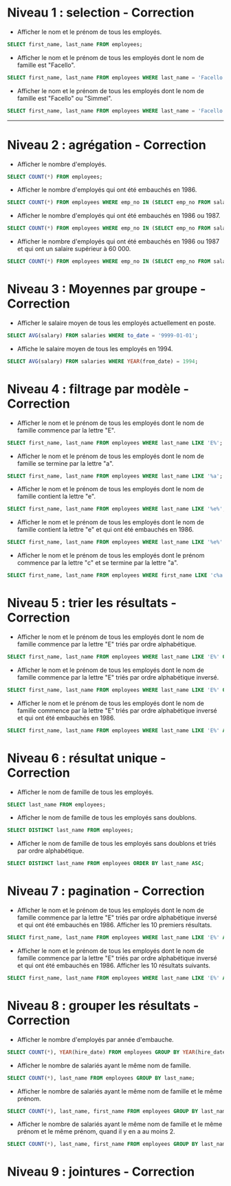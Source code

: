 
# Niveau 1 : selection - Correction

- Afficher le nom et le prénom de tous les employés.

``` sql
SELECT first_name, last_name FROM employees;
```

- Afficher le nom et le prénom de tous les employés dont le nom de famille est "Facello".

``` sql
SELECT first_name, last_name FROM employees WHERE last_name = 'Facello';
```

- Afficher le nom et le prénom de tous les employés dont le nom de famille est "Facello" ou "Simmel".

``` sql
SELECT first_name, last_name FROM employees WHERE last_name = 'Facello' OR last_name = 'Simmel';
```

--- 

# Niveau 2 : agrégation - Correction

- Afficher le nombre d'employés.

``` sql
SELECT COUNT(*) FROM employees;
```

- Afficher le nombre d'employés qui ont été embauchés en 1986.

``` sql
SELECT COUNT(*) FROM employees WHERE emp_no IN (SELECT emp_no FROM salaries WHERE YEAR(from_date) = 1986);
```

- Afficher le nombre d'employés qui ont été embauchés en 1986 ou 1987.

``` sql
SELECT COUNT(*) FROM employees WHERE emp_no IN (SELECT emp_no FROM salaries WHERE YEAR(from_date) = 1986 OR YEAR(from_date) = 1987);
```

- Afficher le nombre d'employés qui ont été embauchés en 1986 ou 1987 et qui ont un salaire supérieur à 60 000.

``` sql
SELECT COUNT(*) FROM employees WHERE emp_no IN (SELECT emp_no FROM salaries WHERE YEAR(from_date) = 1986 OR YEAR(from_date) = 1987) AND emp_no IN (SELECT emp_no FROM salaries WHERE salary > 60000);
```


# Niveau 3 : Moyennes par groupe - Correction

- Afficher le salaire moyen de tous les employés actuellement en poste.

``` sql
SELECT AVG(salary) FROM salaries WHERE to_date = '9999-01-01';
```

- Affiche le salaire moyen de tous les employés en 1994. 

``` sql
SELECT AVG(salary) FROM salaries WHERE YEAR(from_date) = 1994;
``` 



# Niveau 4 : filtrage par modèle - Correction

- Afficher le nom et le prénom de tous les employés dont le nom de famille commence par la lettre "E".

``` sql
SELECT first_name, last_name FROM employees WHERE last_name LIKE 'E%';
```

- Afficher le nom et le prénom de tous les employés dont le nom de famille se termine par la lettre "a".

``` sql
SELECT first_name, last_name FROM employees WHERE last_name LIKE '%a';
```

- Afficher le nom et le prénom de tous les employés dont le nom de famille contient la lettre "e".

``` sql
SELECT first_name, last_name FROM employees WHERE last_name LIKE '%e%';
```

- Afficher le nom et le prénom de tous les employés dont le nom de famille contient la lettre "e" et qui ont été embauchés en 1986.

``` sql
SELECT first_name, last_name FROM employees WHERE last_name LIKE '%e%' AND YEAR(hire_date) = 1986;
```

- Afficher le nom et le prénom de tous les employés dont le prénom commence par la lettre "c" et se termine par la lettre "a".

``` sql
SELECT first_name, last_name FROM employees WHERE first_name LIKE 'c%a';
```

# Niveau 5 : trier les résultats - Correction

- Afficher le nom et le prénom de tous les employés dont le nom de famille commence par la lettre "E" triés par ordre alphabétique.

``` sql
SELECT first_name, last_name FROM employees WHERE last_name LIKE 'E%' ORDER BY last_name ASC;
```

- Afficher le nom et le prénom de tous les employés dont le nom de famille commence par la lettre "E" triés par ordre alphabétique inversé.

``` sql
SELECT first_name, last_name FROM employees WHERE last_name LIKE 'E%' ORDER BY last_name DESC;
```

- Afficher le nom et le prénom de tous les employés dont le nom de famille commence par la lettre "E" triés par ordre alphabétique inversé et qui ont été embauchés en 1986.

``` sql
SELECT first_name, last_name FROM employees WHERE last_name LIKE 'E%' AND YEAR(hire_date) = 1986 ORDER BY last_name DESC;
```

# Niveau 6 : résultat unique - Correction

- Afficher le nom de famille de tous les employés.

``` sql
SELECT last_name FROM employees;
```

- Afficher le nom de famille de tous les employés sans doublons.

``` sql
SELECT DISTINCT last_name FROM employees;
```

- Afficher le nom de famille de tous les employés sans doublons et triés par ordre alphabétique.

``` sql
SELECT DISTINCT last_name FROM employees ORDER BY last_name ASC;
```

# Niveau 7 : pagination - Correction

- Afficher le nom et le prénom de tous les employés dont le nom de famille commence par la lettre "E" triés par ordre alphabétique inversé et qui ont été embauchés en 1986. Afficher les 10 premiers résultats.

``` sql
SELECT first_name, last_name FROM employees WHERE last_name LIKE 'E%' AND YEAR(hire_date) = 1986 ORDER BY last_name DESC LIMIT 10;
```

- Afficher le nom et le prénom de tous les employés dont le nom de famille commence par la lettre "E" triés par ordre alphabétique inversé et qui ont été embauchés en 1986. Afficher les 10 résultats suivants.

``` sql
SELECT first_name, last_name FROM employees WHERE last_name LIKE 'E%' AND YEAR(hire_date) = 1986 ORDER BY last_name DESC LIMIT 10 OFFSET 10;
```


# Niveau 8 : grouper les résultats - Correction

- Afficher le nombre d'employés par année d'embauche.

``` sql
SELECT COUNT(*), YEAR(hire_date) FROM employees GROUP BY YEAR(hire_date);
```

- Afficher le nombre de salariés ayant le même nom de famille.

``` sql
SELECT COUNT(*), last_name FROM employees GROUP BY last_name;
```

- Afficher le nombre de salariés ayant le même nom de famille et le même prénom.

``` sql
SELECT COUNT(*), last_name, first_name FROM employees GROUP BY last_name, first_name;
```

- Afficher le nombre de salariés ayant le même nom de famille et le même prénom et le même prénom, quand il y en a au moins 2.

``` sql
SELECT COUNT(*), last_name, first_name FROM employees GROUP BY last_name, first_name HAVING COUNT(*) > 1;
```


# Niveau 9 : jointures - Correction
